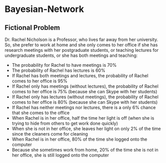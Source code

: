 # Bayesian-Network

## Fictional Problem
Dr. Rachel Nicholson is a Professor, who lives far away from her university. So, she prefer to work at home and she only comes to her office if she has research meetings with her postgraduate
students, or teaching lectures for undergraduate students, or she has both meetings and teaching: 

- The probability for Rachel to have meetings is 70%
- The probability of Rachel has lectures is 60%
- If Rachel has both meetings and lectures, the probability of Rachel comes to her office is 95%
- If Rachel only has meetings (without lectures), the probability of Rachel comes to her office is 75% (because she can Skype with her students)
- If Rachel only has lectures (without meetings), the probability of Rachel comes to her office is 80% (because she can Skype with her students)
- If Rachel has neither meetings nor lectures, there is a only 6% chance that she comes to the office
- When Rachel is in her office, half the time her light is off (when she is trying to hide from others to get work done quickly)
- When she is not in her office, she leaves her light on only 2% of the time since the cleaners come for cleaning
- When Rachel is in her office, 80% of the time she logged onto the computer
- Because she sometimes work from home, 20% of the time she is not in her office, she is still logged onto the computer
